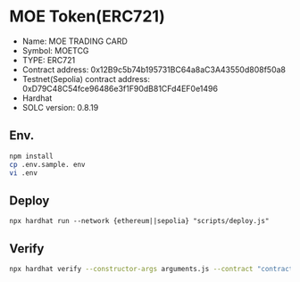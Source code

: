 # MOE Token(ERC721)

- Name: MOE TRADING CARD
- Symbol: MOETCG
- TYPE: ERC721
- Contract address: 0x12B9c5b74b195731BC64a8aC3A43550d808f50a8
- Testnet(Sepolia) contract address: 0xD79C48C54fce96486e3f1F90dB81CFd4EF0e1496
- Hardhat
- SOLC version: 0.8.19

## Env.

```bash
npm install
cp .env.sample. env
vi .env
```

## Deploy

```bssh
npx hardhat run --network {ethereum||sepolia} "scripts/deploy.js"
```

## Verify

```bash
npx hardhat verify --constructor-args arguments.js --contract "contracts/MoeErc721.sol:MoeErc721" --network {ethereum||sepolia} {CONTRACT_ADDRESS}
```

